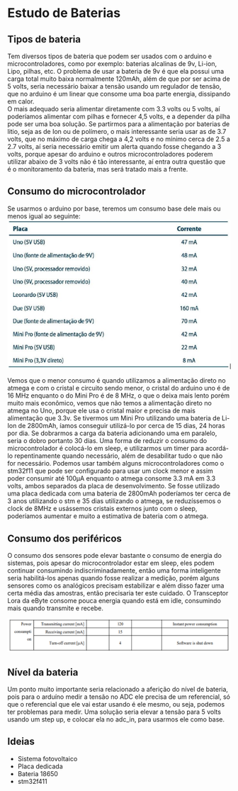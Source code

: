 # Estudo de Baterias

## Tipos de bateria

Tem diversos tipos de bateria que podem ser usados com o arduino e microcontroladores, 
como por exemplo: baterias alcalinas de 9v, Li-ion, Lipo, pilhas, etc.  O problema de 
usar a bateria de 9v é que ela possui uma carga total muito baixa normalmente 120mAh, 
além de que por ser acima de 5 volts, seria necessário baixar a  tensão usando um 
regulador de tensão, que no arduino é um linear que consome uma boa parte energia, 
dissipando em calor.  
O mais adequado seria alimentar diretamente com 3.3 volts ou 5 volts, aí poderíamos 
alimentar com pilhas e fornecer 4,5 volts, e a depender da pilha pode ser uma boa solução.
Se partirmos para a alimentação por baterias de litio, seja as de Ion ou de polímero, o mais 
interessante seria usar as de 3.7 volts, que no máximo de carga chega a 4,2 volts e no mínimo 
cerca de 2.5 a 2.7 volts, aí seria necessário emitir um alerta quando fosse chegando a 3 volts,
porque apesar do arduino e outros microcontroladores poderem utilizar abaixo de 3 volts não é 
tão interessante, aí entra outra questão que é o monitoramento da bateria, mas será tratado 
mais a frente.
	
## Consumo do microcontrolador

Se usarmos o arduino por base, teremos um consumo base dele mais ou menos igual ao seguinte:  
![corrente do arduino](images/corrente_arduino.png)  


Vemos que o menor consumo é quando utilizamos a alimentação direto no atmega e com o cristal 
e circuito sendo menor, o cristal do arduino uno é de 16 MHz enquanto o do Mini Pro é de 8 MHz,
o que o deixa mais lento porém muito mais econômico, vemos que não temos a alimentação direto no 
atmega no Uno, porque ele usa o cristal maior e precisa de mais alimentação que 3.3v.
Se tivermos um Mini Pro utilizando uma bateria de Li-Ion de 2800mAh, íamos conseguir utilizá-lo por 
cerca de 15 dias, 24 horas por dia. Se dobrarmos a carga da bateria adicionando uma em paralelo, seria 
o dobro portanto 30 dias.
Uma forma de reduzir o consumo do microcontrolador é colocá-lo em sleep, e utilizarmos um timer para 
acordá-lo repentinamente quando necessário, além de desabilitar tudo o que não for necessário.
Podemos usar também alguns microcontroladores como o stm32f11 que pode ser configurado para usar 
um clock menor e assim poder consumir até 100µA enquanto o atmega consome 3.3 mA em 3.3 volts, 
ambos separados da placa de desenvolvimento.
Se fosse utilizado uma placa dedicada com uma bateria de 2800mAh poderíamos ter cerca de 3 anos utilizando 
o stm e 35 dias utilizando o atmega, se reduzíssemos o clock de 8MHz e usássemos cristais externos 
junto com o sleep, poderíamos aumentar e muito a estimativa de bateria com o atmega.


## Consumo dos periféricos

O consumo dos sensores pode elevar bastante o consumo de energia do sistemas, pois apesar do 
microcontrolador estar em sleep, eles podem continuar consumindo indiscriminadamente, então 
uma forma inteligente seria habilitá-los apenas quando fosse realizar a medição, porém alguns 
sensores como os analógicos precisam estabilizar e além disso fazer uma certa média das amostras,
então precisaria ter este cuidado.
O Transceptor Lora da eByte consome pouca energia quando está em idle, consumindo mais quando 
transmite e recebe.

![consumo ebyte lora](images/ebyte_corrente.png)  

## Nível da bateria

Um ponto muito importante seria relacionado a aferição do nível de bateria, pois para o arduíno 
medir a tensão no ADC ele precisa de um referencial, só que o referencial que ele vai estar 
usando é ele mesmo, ou seja, podemos ter problemas para medir. Uma solução seria elevar a tensão 
para 5 volts usando um step up, e colocar ela no adc_in, para usarmos ele como base.

## Ideias

- Sistema fotovoltaico
- Placa dedicada
- Bateria 18650
- stm32f411
